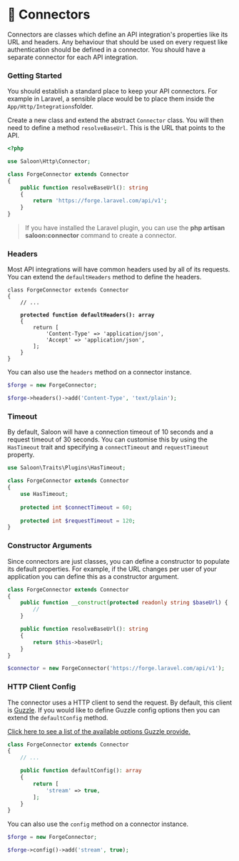 # 🔌 Connectors

Connectors are classes which define an API integration's properties like its URL and headers. Any behaviour that should be used on every request like authentication should be defined in a connector. You should have a separate connector for each API integration.

### Getting Started

You should establish a standard place to keep your API connectors. For example in Laravel, a sensible place would be to place them inside the `App/Http/Integrations`folder.&#x20;

Create a new class and extend the abstract `Connector` class. You will then need to define a method `resolveBaseUrl`. This is the URL that points to the API.

```php
<?php

use Saloon\Http\Connector;

class ForgeConnector extends Connector
{
    public function resolveBaseUrl(): string
    {
        return 'https://forge.laravel.com/api/v1';
    }
}
```

> If you have installed the Laravel plugin, you can use the **php artisan saloon:connector** command to  create a connector.

### Headers

Most API integrations will have common headers used by all of its requests. You can extend the `defaultHeaders` method to define the headers.

<pre class="language-php"><code class="lang-php">class ForgeConnector extends Connector
{
    // ...

<strong>    protected function defaultHeaders(): array
</strong>    {
        return [
            'Content-Type' => 'application/json',
            'Accept' => 'application/json',
        ];
    }
}
</code></pre>

You can also use the `headers` method on a connector instance.

```php
$forge = new ForgeConnector;

$forge->headers()->add('Content-Type', 'text/plain');
```

### Timeout

By default, Saloon will have a connection timeout of 10 seconds and a request timeout of 30 seconds. You can customise this by using the `HasTimeout` trait and specifying a `connectTimeout` and `requestTimeout` property.

```php
use Saloon\Traits\Plugins\HasTimeout;

class ForgeConnector extends Connector
{
    use HasTimeout;
    
    protected int $connectTimeout = 60;
    
    protected int $requestTimeout = 120;
}
```

### Constructor Arguments

Since connectors are just classes, you can define a constructor to populate its default properties. For example, if the URL changes per user of your application you can define this as a constructor argument.

```php
class ForgeConnector extends Connector
{
    public function __construct(protected readonly string $baseUrl) {
        //
    }

    public function resolveBaseUrl(): string
    {
        return $this->baseUrl;
    }
}
```

```php
$connector = new ForgeConnector('https://forge.laravel.com/api/v1');
```

### HTTP Client Config

The connector uses a HTTP client to send the request. By default, this client is [Guzzle](https://github.com/guzzle/guzzle). If you would like to define Guzzle config options then you can extend the `defaultConfig`  method.

[Click here to see a list of the available options Guzzle provide.](https://docs.guzzlephp.org/en/stable/request-options.html)

```php
class ForgeConnector extends Connector
{
    // ...

    public function defaultConfig(): array
    {
        return [
            'stream' => true,
        ];
    }
}
```

You can also use the `config` method on a connector instance.

```php
$forge = new ForgeConnector;

$forge->config()->add('stream', true);
```
